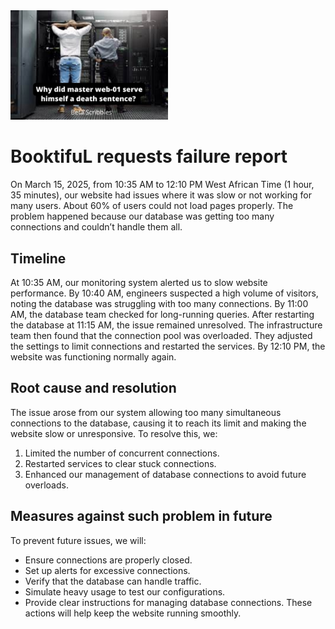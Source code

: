<img src=./image.png width=50%>

# BooktifuL requests failure report
On March 15, 2025, from 10:35 AM to 12:10 PM West African Time (1 hour, 35 minutes), our website had issues where it was slow or not working for many users. About 60% of users could not load pages properly. The problem happened because our database was getting too many connections and couldn’t handle them all.

## Timeline
At 10:35 AM, our monitoring system alerted us to slow website performance. By 10:40 AM, engineers suspected a high volume of visitors, noting the database was struggling with too many connections. 
By 11:00 AM, the database team checked for long-running queries. After restarting the database at 11:15 AM, the issue remained unresolved. The infrastructure team then found that the connection pool was overloaded. 
They adjusted the settings to limit connections and restarted the services. By 12:10 PM, the website was functioning normally again.

## Root cause and resolution
The issue arose from our system allowing too many simultaneous connections to the database, causing it to reach its limit and making the website slow or unresponsive.
To resolve this, we:
1. Limited the number of concurrent connections.
2. Restarted services to clear stuck connections.
3. Enhanced our management of database connections to avoid future overloads.

## Measures against such problem in future
To prevent future issues, we will:
- Ensure connections are properly closed.
- Set up alerts for excessive connections.
- Verify that the database can handle traffic.
- Simulate heavy usage to test our configurations.
- Provide clear instructions for managing database connections. 
These actions will help keep the website running smoothly.
